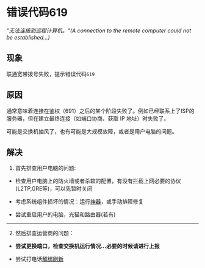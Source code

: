 # 错误代码619
*"无法连接到远程计算机。"(A connection to the remote computer could not be established...)*
## 现象
联通宽带拨号失败，提示错误代码`619`
## 原因
通常意味着连接在鉴权（691）之后的某个阶段失败了。例如已经联系上了ISP的服务器，但在建立最终连接（如端口协商、获取 IP 地址）时失败了。

可能是交换机抽风了，也有可能是大规模故障，或者是用户电脑的问题。

## 解决

1. 首先排查用户电脑的问题:

- 检查用户电脑上的防火墙或者杀软的配置，有没有拦截上网必要的协议(L2TP,GRE等)，可以先暂时关闭

- 考虑系统组件损坏的情况：运行[神器](/blog/2024/08/19/ComIntRep的使用教程)，或手动排障修复

- 尝试重启用户的电脑，光猫和路由器(若有)

---

2. 然后排查运营商的问题：

- **尝试更换端口，检查交换机运行情况...必要的时候请进行上报**

- 尝试打电话[解绑刷新](/docs/wiki/技能/杂项/解绑端口，刷新数据)


